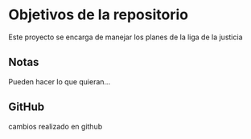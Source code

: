 # Objetivos de la repositorio

Este proyecto se encarga de manejar los planes de la liga de la justicia


## Notas
Pueden hacer lo que quieran...

## GitHub
cambios realizado en github
